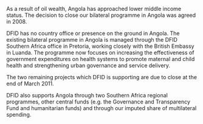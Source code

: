 As a result of oil wealth, Angola has approached lower middle income status. The decision to close our bilateral programme in Angola was agreed in 2008.

DFID has no country office or presence on the ground in Angola. The existing bilateral programme in Angola is managed through the DFID Southern Africa office in Pretoria, working closely with the British Embassy in Luanda. The programme now focuses on increasing the effectiveness of government expenditures on health systems to promote maternal and child health and strengthening urban governance and service delivery.

The two remaining projects which DFID is supporting are due to close at the end of March 2011.

DFID also supports Angola through two Southern Africa regional programmes, other central funds (e.g. the Governance and Transparency Fund and humanitarian funds) and through our imputed share of multilateral spending.